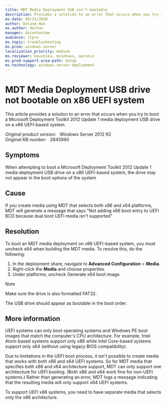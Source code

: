 ```yaml
---
title: MDT Media Deployment USB isn't bootable
description: Provides a solution to an error that occurs when you try to boot a Microsoft Deployment Toolkit 2012 Update 1 media deployment USB drive on a x86 UEFI-based system.
ms.date: 09/23/2020
author: Deland-Han 
ms.author: delhan
manager: dscontentpm
audience: itpro
ms.topic: troubleshooting
ms.prod: windows-server
localization_priority: medium
ms.reviewer: kaushika, mniehaus, aaroncz
ms.prod-support-area-path: Setup
ms.technology: windows-server-deployment
---
```

# MDT Media Deployment USB drive not bootable on x86 UEFI system

This article provides a solution to an error that occurs when you try to boot a Microsoft Deployment Toolkit 2012 Update 1 media deployment USB drive on a x86 UEFI-based system.

_Original product version:_ &nbsp; Windows Server 2012 R2  
_Original KB number:_ &nbsp; 2845990

## Symptoms

When attempting to boot a Microsoft Deployment Toolkit 2012 Update 1 media deployment USB drive on a x86 UEFI-based system, the drive may not appear in the boot options of the system

## Cause

If you create media using MDT that selects both x86 and x64 platforms, MDT will generate a message that says "Not adding x86 boot entry to UEFI BCD because dual boot UEFI media isn't supported"

## Resolution

To boot an MDT media deployment on x86 UEFI-based system, you must uncheck x64 when building the MDT media.  To resolve this, do the following:

1. In the deployment share, navigate to **Advanced Configuration** > **Media**.
2. Right-click the **Media** and choose properties.
3. Under platforms, uncheck Generate x64 boot image.

> [!NOTE]
> Make sure the drive is also formatted FAT32.

The USB drive should appear as bootable in the boot order.

## More information

UEFI systems can only boot operating systems and Windows PE boot images that match the computer's CPU architecture.  For example, Intel Atom-based systems support only x86 while Intel Core-based systems support only x64 (without using legacy BIOS compatibility).

Due to limitations in the UEFI boot process, it isn't possible to create media that works with both x86 and x64 UEFI systems. So for MDT media that specifies both x86 and x64 architecture support, MDT can only support one architecture for UEFI booting. (Both x86 and x64 work fine for non-UEFI systems.) Rather than generating an error, MDT logs a message indicating that the resulting media will only support x64 UEFI systems.

To support UEFI x86 systems, you need to have separate media that selects only the x86 architecture.
